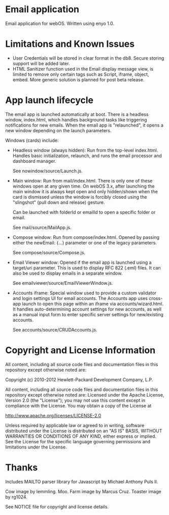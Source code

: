 # Email application

Email application for webOS. Written using enyo 1.0.

# Limitations and Known Issues

* User Credentials will be stored in clear format in the db8. Secure storing support will be added later.
* HTML Sanitizer function used in the Email display message view, is limited to remove only certain tags such as Script, iframe, object, embed. More generic solution is planned for post beta release.

# App launch lifecycle

The email app is launched automatically at boot. There is a headless window,
index.html, which handles background tasks like triggering notifications for
new emails. When the email app is "relaunched", it opens a new window depending
on the launch parameters.

Windows (cards) include:

* Headless window (always hidden): Run from the top-level index.html. Handles
  basic initialization, relaunch, and runs the email processor and dashboard
  manager.

  See nowindow/source/Launch.js.

* Main window: Run from mail/index.html. There is only one of these windows
  open at any given time. On webOS 3.x, after launching the main window it is
  always kept open and only hidden/shown when the card is dismissed unless the
  window is forcibly closed using the "slingshot" (pull down and release)
  gesture.
  
  Can be launched with folderId or emailId to open a specific folder or email.
  
  See mail/source/MailApp.js.
  
* Compose window: Run from compose/index.html. Opened by passing either
  the newEmail: {...} parameter or one of the legacy parameters.
  
  See compose/source/Compose.js.
  
* Email Viewer window: Opened if the email app is launched using a target/uri
  parameter. This is used to display RFC 822 (.eml) files. It can also be used
  to display emails in a separate window.
  
  See emailviewer/source/EmailViewerWindow.js.
  
* Accounts iframe: Special window used to provide a custom validator and
  login settings UI for email accounts. The Accounts app uses cross-app launch
  to open this page within an iframe via accounts/wizard.html. It handles
  auto-determining account settings for new accounts, as well as a manual input
  form to enter specific server settings for new/existing accounts.

  See accounts/source/CRUDAccounts.js.

# Copyright and License Information

All content, including all source code files and documentation files in this repository except otherwise noted are: 

 Copyright (c) 2010-2012 Hewlett-Packard Development Company, L.P.

All content, including all source code files and documentation files in this repository except otherwise noted are:
Licensed under the Apache License, Version 2.0 (the "License");
you may not use this content except in compliance with the License.
You may obtain a copy of the License at

http://www.apache.org/licenses/LICENSE-2.0

Unless required by applicable law or agreed to in writing, software
distributed under the License is distributed on an "AS IS" BASIS,
WITHOUT WARRANTIES OR CONDITIONS OF ANY KIND, either express or implied.
See the License for the specific language governing permissions and
limitations under the License.

# Thanks

Includes MAILTO parser library for Javascript by Michael Anthony Puls II.

Cow image by lemmling. Moo.
Farm image by Marcus Cruz.
Toaster image by rg1024.

See NOTICE file for copyright and license details.
